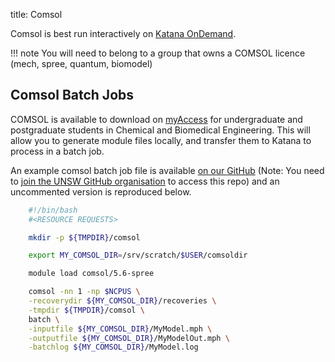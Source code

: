 title: Comsol

Comsol is best run interactively on [Katana OnDemand](../using_katana/ondemand.md). 

!!! note
    You will need to belong to a group that owns a COMSOL licence (mech, spree, quantum, biomodel) 

## Comsol Batch Jobs

COMSOL is available to download on [myAccess](https://www.myaccess.unsw.edu.au/applications/ansys-workbench) for undergraduate and postgraduate students in Chemical and Biomedical Engineering. This will allow you to generate module files locally, and transfer them to Katana to process in a batch job.

An example comsol batch job file is available [on our GitHub](https://github.com/unsw-edu-au/Restech-HPC/blob/master/hpc-examples/comsol/comsol.pbs) (Note: You need to [join the UNSW GitHub organisation](https://research.unsw.edu.au/github) to access this repo) and an uncommented version is reproduced below.

``` bash title="console"
    #!/bin/bash
    #<RESOURCE REQUESTS>

    mkdir -p ${TMPDIR}/comsol

    export MY_COMSOL_DIR=/srv/scratch/$USER/comsoldir

    module load comsol/5.6-spree

    comsol -nn 1 -np $NCPUS \
    -recoverydir ${MY_COMSOL_DIR}/recoveries \
    -tmpdir ${TMPDIR}/comsol \
    batch \
    -inputfile ${MY_COMSOL_DIR}/MyModel.mph \
    -outputfile ${MY_COMSOL_DIR}/MyModelOut.mph \
    -batchlog ${MY_COMSOL_DIR}/MyModel.log
```
